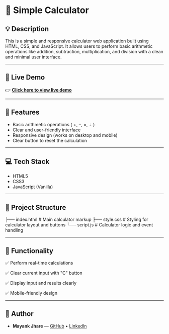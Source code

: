 # 🧮 Simple Calculator

## 💡 Description
This is a simple and responsive calculator web application built using HTML, CSS, and JavaScript. It allows users to perform basic arithmetic operations like addition, subtraction, multiplication, and division with a clean and minimal user interface.

---

## 🔗 Live Demo

👉 [**Click here to view live demo**](https://mayankjhare.github.io/calculator/)

---

## 🚀 Features

- Basic arithmetic operations ( +, –, ×, ÷ )
- Clear and user-friendly interface
- Responsive design (works on desktop and mobile)
- Clear button to reset the calculation

---

## 💻 Tech Stack

- HTML5
- CSS3
- JavaScript (Vanilla)

---

## 📁 Project Structure

├── index.html # Main calculator markup
├── style.css # Styling for calculator layout and buttons
└── script.js # Calculator logic and event handling


---

## 🌟 Functionality

✅ Perform real-time calculations

✅ Clear current input with "C" button

✅ Display input and results clearly

✅ Mobile-friendly design

---

## 👤 Author

- **Mayank Jhare** — [GitHub](https://github.com/mayankjhare) • [LinkedIn](https://linkedin.com/in/mayank-jharehar20)


